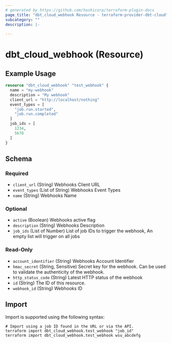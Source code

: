 ```yaml
---
# generated by https://github.com/hashicorp/terraform-plugin-docs
page_title: "dbt_cloud_webhook Resource - terraform-provider-dbt-cloud"
subcategory: ""
description: |-
  
---
```


# dbt_cloud_webhook (Resource)



## Example Usage

```terraform
resource "dbt_cloud_webhook" "test_webhook" {
  name = "my-webhook"
  description = "My webhook"
  client_url = "http://localhost/nothing"
  event_types = [
    "job.run.started",
    "job.run.completed"
  ]
  job_ids = [
    1234,
    5678
  ]
}
```

<!-- schema generated by tfplugindocs -->
## Schema

### Required

- `client_url` (String) Webhooks Client URL
- `event_types` (List of String) Webhooks Event Types
- `name` (String) Webhooks Name

### Optional

- `active` (Boolean) Webhooks active flag
- `description` (String) Webhooks Description
- `job_ids` (List of Number) List of job IDs to trigger the webhook, An empty list will trigger on all jobs

### Read-Only

- `account_identifier` (String) Webhooks Account Identifier
- `hmac_secret` (String, Sensitive) Secret key for the webhook. Can be used to validate the authenticity of the webhook.
- `http_status_code` (String) Latest HTTP status of the webhook
- `id` (String) The ID of this resource.
- `webhook_id` (String) Webhooks ID

## Import

Import is supported using the following syntax:

```shell
# Import using a job ID found in the URL or via the API.
terraform import dbt_cloud_webhook.test_webhook "job_id"
terraform import dbt_cloud_webhook.test_webhook wsu_abcdefg
```
